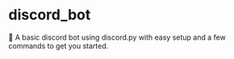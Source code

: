 # discord_bot
🤖 A basic discord bot using discord.py with easy setup and a few commands to get you started.
